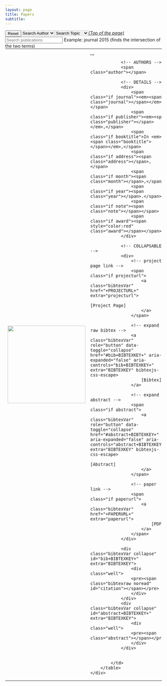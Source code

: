 ```yaml
---
layout: page
title: Papers
subtitle:
---
```

<script src="https://ajax.googleapis.com/ajax/libs/jquery/3.2.1/jquery.min.js"></script>
<script type="text/javascript" src="https://cdn.jsdelivr.net/gh/pcooksey/bibtex-js@1.0.0/src/bibtex_js.js"></script>
<bibtex src="\bib\bibi.bib"></bibtex>

<div class="container-fluid">
	<div class="searchbar">
		<div style="float:left;">
			<button type="button" class="btn btn-default" onclick="reset()">Reset</button>
		</div>
		<div style="float:left;">
			<select id="authorselect" class="btn bibtex_search bibtex_author" style="border: 1px solid lightgrey;" search="author">
			  <option value="">Search Author</option>
			</select>
		</div>
		<div style="float:left;">
			<select id="topicselect" class="btn bibtex_search" style="border: 1px solid lightgrey;">
			  <option value="">Search Topic</option>
			  <!-- Add topic values here -->
			  <option value="Example topic">Example Topic</option>
			</select>
		</div>
		<div style="float:left;">
			<input type="text" class="bibtex_search form-control" id="searchbar" placeholder="Search publications">
			<span class="help-block">Example: journal 2015 (finds the intersection of the two terms)</span>
		</div>
	</div>
</div>

<div class="bibtex_structure">
  <div class="group year" extra="DESC number">
  	  <a href="#top" style="display: inline"><em>(Top of the page)</em></a>
  	  <div style="padding-bottom:10px;"></div>
  	  <div class="sort journal" extra="DESC string">
      	<div class="templates"></div>
      </div>
  </div>
</div>

<div id="bibtex_display">
    <div class="bibtex_template" callback="cullabstract(bibtexentry)">
        <table>
            <td width="250" height="100" style="text-align:center">
                <div class="if img">
                    <img class="bibtexVar" src="\img\papers\+img+" img width="250" extra="img" />
                </div>
            </td>
            <td>
                <!-- TITLE -->
                <div>
                    <span class="if url">
                        <a class="bibtexVar" href="+URL+" extra="url">
                            <span style="text-decoration: underline;" class="title"></span>,
                        </a>
                    </span>
                    <span class="if !url">
                        <a class="bibtexVar" href="+URL+" extra="url">
                            <span style="text-decoration: underline;" class="title"></span>,
                        </a>
                    </span>
                </div>

                <!-- AUTHORS -->
                <span class="author"></span>

                <!-- DETAILS -->
                <div>
                    <span class="if journal"><em><span class="journal"></span></em>,</span>
                    <span class="if publisher"><em><span class="publisher"></span></em>,</span>
                    <span class="if booktitle">In <em><span class="booktitle"></span></em>,</span>
                    <span class="if address"><span class="address"></span>,</span>
                    <span class="if month"><span class="month"></span>,</span>
                    <span class="if year"><span class="year"></span>.</span>
                    <span class="if note"><span class="note"></span></span>
                    <span class="if award"><span style="color:red" class="award"></span></span>
                </div>

                <!-- COLLAPSABLES -->
                <div>
                    <!-- project page link -->
                    <span class="if projecturl">
                        <a class="bibtexVar"  href="+PROJECTURL+" extra="projecturl">
                            [Project Page]
                        </a>
                    </span>
                    
                    <!-- expand raw bibtex -->
                    <a class="bibtexVar" role="button" data-toggle="collapse" href="#bib+BIBTEXKEY+" aria-expanded="false" aria-controls="bib+BIBTEXKEY+" extra="BIBTEXKEY" bibtexjs-css-escape>
                        [Bibtex]
                    </a>

                    <!-- expand abstract -->
                    <span class="if abstract">
                        <a class="bibtexVar" role="button" data-toggle="collapse" href="#abstract+BIBTEXKEY+" aria-expanded="false" aria-controls="abstract+BIBTEXKEY+" extra="BIBTEXKEY" bibtexjs-css-escape>
                            [Abstract]
                        </a>
                    </span>
                    
                    <!-- paper link -->
                    <span class="if paperurl">
                        <a class="bibtexVar"  href="+PAPERURL+" extra="paperurl">
                            [PDF]
                        </a>
                    </span>
                </div>

                <div class="bibtexVar collapse" id="bib+BIBTEXKEY+" extra="BIBTEXKEY">
                    <div class="well">
                    <pre><span class="bibtexraw noread" id="citation"></span></pre>
                    </div>
                </div>
                <div class="bibtexVar collapse" id="abstract+BIBTEXKEY+" extra="BIBTEXKEY">
                    <div class="well">
                    <pre><span class="abstract"></span></pre>
                    </div>
                </div>

                
            </td>
        </table>
    </div>
</div>


<script src="https://maxcdn.bootstrapcdn.com/bootstrap/3.3.5/js/bootstrap.min.js"></script>
<script>
    function cullabstract(bibtexentry) {
        var bibtexentry = $("#bibtexentry");
        var span = bibtexentry.getElementById("citation");
        var text = span.textcontent;
        text = text.slice(0,text.indexOf("cutafter="));
        span.textcontent = text;
    }         
</script>

